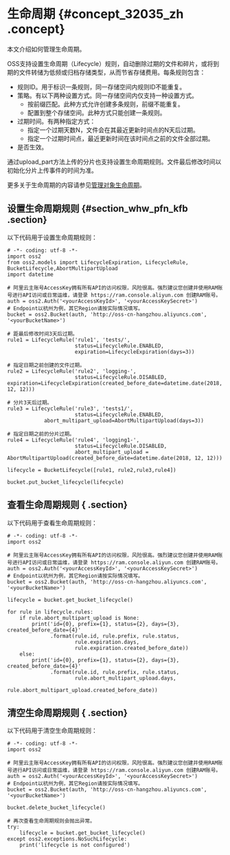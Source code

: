 # 生命周期 {#concept_32035_zh .concept}

本文介绍如何管理生命周期。

OSS支持设置生命周期（Lifecycle）规则，自动删除过期的文件和碎片，或将到期的文件转储为低频或归档存储类型，从而节省存储费用。每条规则包含：

-   规则ID。用于标识一条规则，同一存储空间内规则ID不能重复。
-   策略。有以下两种设置方式。同一存储空间内仅支持一种设置方式。
    -   按前缀匹配。此种方式允许创建多条规则，前缀不能重复。
    -   配置到整个存储空间。此种方式只能创建一条规则。
-   过期时间。有两种指定方式：
    -   指定一个过期天数N，文件会在其最近更新时间点的N天后过期。
    -   指定一个过期时间点，最近更新时间在该时间点之前的文件全部过期。
-   是否生效。

通过upload\_part方法上传的分片也支持设置生命周期规则。文件最后修改时间以初始化分片上传事件的时间为准。

更多关于生命周期的内容请参见[管理对象生命周期](../../../../cn.zh-CN/开发指南/管理文件/管理对象生命周期.md#)。

## 设置生命周期规则 {#section_whw_pfn_kfb .section}

以下代码用于设置生命周期规则：

```language-python
# -*- coding: utf-8 -*-
import oss2
from oss2.models import LifecycleExpiration, LifecycleRule, BucketLifecycle,AbortMultipartUpload
import datetime

# 阿里云主账号AccessKey拥有所有API的访问权限，风险很高。强烈建议您创建并使用RAM账号进行API访问或日常运维，请登录 https://ram.console.aliyun.com 创建RAM账号。
auth = oss2.Auth('<yourAccessKeyId>', '<yourAccessKeySecret>')
# Endpoint以杭州为例，其它Region请按实际情况填写。
bucket = oss2.Bucket(auth, 'http://oss-cn-hangzhou.aliyuncs.com', '<yourBucketName>')

# 距最后修改时间3天后过期。
rule1 = LifecycleRule('rule1', 'tests/',
                      status=LifecycleRule.ENABLED,
                      expiration=LifecycleExpiration(days=3))

# 指定日期之前创建的文件过期。
rule2 = LifecycleRule('rule2', 'logging-',
                      status=LifecycleRule.DISABLED,
expiration=LifecycleExpiration(created_before_date=datetime.date(2018, 12, 12)))

# 分片3天后过期。
rule3 = LifecycleRule('rule3', 'tests1/',
                      status=LifecycleRule.ENABLED,
            abort_multipart_upload=AbortMultipartUpload(days=3))

# 指定日期之前的分片过期。
rule4 = LifecycleRule('rule4', 'logging1-',
                      status=LifecycleRule.DISABLED,
                      abort_multipart_upload = AbortMultipartUpload(created_before_date=datetime.date(2018, 12, 12)))

lifecycle = BucketLifecycle([rule1, rule2,rule3,rule4])

bucket.put_bucket_lifecycle(lifecycle)

```

## 查看生命周期规则 { .section}

以下代码用于查看生命周期规则：

```language-python
# -*- coding: utf-8 -*-
import oss2

# 阿里云主账号AccessKey拥有所有API的访问权限，风险很高。强烈建议您创建并使用RAM账号进行API访问或日常运维，请登录 https://ram.console.aliyun.com 创建RAM账号。
auth = oss2.Auth('<yourAccessKeyId>', '<yourAccessKeySecret>')
# Endpoint以杭州为例，其它Region请按实际情况填写。
bucket = oss2.Bucket(auth, 'http://oss-cn-hangzhou.aliyuncs.com', '<yourBucketName>')

lifecycle = bucket.get_bucket_lifecycle()

for rule in lifecycle.rules:
    if rule.abort_multipart_upload is None:
        print('id={0}, prefix={1}, status={2}, days={3}, created_before_date={4}'
              .format(rule.id, rule.prefix, rule.status,
                      rule.expiration.days,
                      rule.expiration.created_before_date))
    else:
        print('id={0}, prefix={1}, status={2}, days={3}, created_before_date={4}'
              .format(rule.id, rule.prefix, rule.status,
                      rule.abort_multipart_upload.days,
                      rule.abort_multipart_upload.created_before_date))

```

## 清空生命周期规则 { .section}

以下代码用于清空生命周期规则：

```language-python
# -*- coding: utf-8 -*-
import oss2

# 阿里云主账号AccessKey拥有所有API的访问权限，风险很高。强烈建议您创建并使用RAM账号进行API访问或日常运维，请登录 https://ram.console.aliyun.com 创建RAM账号。
auth = oss2.Auth('<yourAccessKeyId>', '<yourAccessKeySecret>')
# Endpoint以杭州为例，其它Region请按实际情况填写。
bucket = oss2.Bucket(auth, 'http://oss-cn-hangzhou.aliyuncs.com', '<yourBucketName>')

bucket.delete_bucket_lifecycle()

# 再次查看生命周期规则会抛出异常。
try:
    lifecycle = bucket.get_bucket_lifecycle()
except oss2.exceptions.NoSuchLifecycle:
    print('lifecycle is not configured')

```

